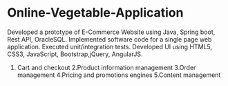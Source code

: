 # Online-Vegetable-Application
Developed  a prototype of E-Commerce Website using Java, Spring boot, Rest API, OracleSQL. Implemented software code for a single page web application.
Executed unit/integration tests.
Developed UI using HTML5, CSS3, JavaScript, Bootstrap,jQuery, AngularJS.
1. Cart and checkout
2.Product information management
3.Order management
4.Pricing and promotions engines
5.Content management
